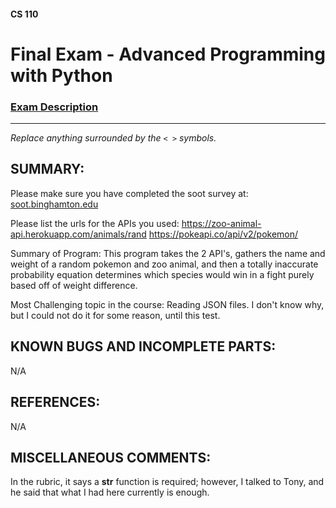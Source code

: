#### CS 110
# Final Exam - Advanced Programming with Python

### [Exam Description](https://docs.google.com/document/d/1FI-WV95nSTK1JMg5j5sKhxcbl46DPVPkBrxC3FMo45g/edit?usp=sharing)

***

_Replace anything surrounded by the `< >` symbols._

## SUMMARY:
Please make sure you have completed the soot survey at:
    [soot.binghamton.edu](https://soot.binghamton.edu)

Please list the urls for the APIs you used:
https://zoo-animal-api.herokuapp.com/animals/rand
https://pokeapi.co/api/v2/pokemon/

Summary of Program:
This program takes the 2 API's, gathers the name and weight of a random pokemon and zoo animal, and then a totally inaccurate probability equation determines which species would win in a fight purely based off of weight difference. 

Most Challenging topic in the course:
Reading JSON files. I don't know why, but I could not do it for some reason, until this test.

## KNOWN BUGS AND INCOMPLETE PARTS:
 N/A

## REFERENCES:
 N/A

## MISCELLANEOUS COMMENTS:
 In the rubric, it says a __str__ function is required; however, I talked to Tony, and he said that what I had here currently is enough.
